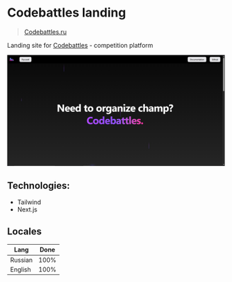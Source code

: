 # Codebattles landing
> [Codebattles.ru](https://codebattles.ru)
> 
Landing site for [Codebattles](https://github.com/codebattles-nn/codebattles) - competition platform

![img.png](img.png)


## Technologies:
- Tailwind
- Next.js

## Locales

| Lang    | Done |
|---------|------|
| Russian | 100% |
| English | 100% |
